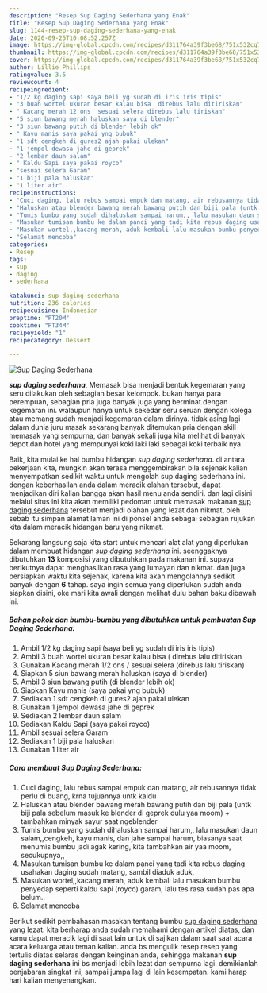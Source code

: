 ```yaml
---
description: "Resep Sup Daging Sederhana yang Enak"
title: "Resep Sup Daging Sederhana yang Enak"
slug: 1144-resep-sup-daging-sederhana-yang-enak
date: 2020-09-25T10:08:52.257Z
image: https://img-global.cpcdn.com/recipes/d311764a39f3be68/751x532cq70/sup-daging-sederhana-foto-resep-utama.jpg
thumbnail: https://img-global.cpcdn.com/recipes/d311764a39f3be68/751x532cq70/sup-daging-sederhana-foto-resep-utama.jpg
cover: https://img-global.cpcdn.com/recipes/d311764a39f3be68/751x532cq70/sup-daging-sederhana-foto-resep-utama.jpg
author: Lillie Phillips
ratingvalue: 3.5
reviewcount: 4
recipeingredient:
- "1/2 kg daging sapi saya beli yg sudah di iris iris tipis"
- "3 buah wortel ukuran besar kalau bisa  direbus lalu ditiriskan"
- " Kacang merah 12 ons  sesuai selera direbus lalu tiriskan"
- "5 siun bawang merah haluskan saya di blender"
- "3 siun bawang putih di blender lebih ok"
- " Kayu manis saya pakai yng bubuk"
- "1 sdt cengkeh di gures2 ajah pakai ulekan"
- "1 jempol dewasa jahe di geprek"
- "2 lembar daun salam"
- " Kaldu Sapi saya pakai royco"
- "sesuai selera Garam"
- "1 biji pala haluskan"
- "1 liter air"
recipeinstructions:
- "Cuci daging, lalu rebus sampai empuk dan matang, air rebusannya tidak perlu di buang, krna tujuannya untk kaldu"
- "Haluskan atau blender bawang merah bawang putih dan biji pala (untk biji pala sebelum masuk ke blender di geprek dulu yaa moom) + tambahkan minyak sayur saat ngeblender"
- "Tumis bumbu yang sudah dihaluskan sampai harum,, lalu masukan daun salam,,cengkeh, kayu manis, dan jahe sampai harum, biasanya saat menumis bumbu jadi agak kering, kita tambahkan air yaa moom, secukupnya,,"
- "Masukan tumisan bumbu ke dalam panci yang tadi kita rebus daging usahakan daging sudah matang, sambil diaduk aduk,"
- "Masukan wortel,,kacang merah, aduk kembali lalu masukan bumbu penyedap seperti kaldu sapi (royco) garam, lalu tes rasa sudah pas apa belum.."
- "Selamat mencoba"
categories:
- Resep
tags:
- sup
- daging
- sederhana

katakunci: sup daging sederhana 
nutrition: 236 calories
recipecuisine: Indonesian
preptime: "PT20M"
cooktime: "PT34M"
recipeyield: "1"
recipecategory: Dessert

---
```



![Sup Daging Sederhana](https://img-global.cpcdn.com/recipes/d311764a39f3be68/751x532cq70/sup-daging-sederhana-foto-resep-utama.jpg)

<b><i>sup daging sederhana</i></b>, Memasak bisa menjadi bentuk kegemaran yang seru dilakukan oleh sebagian besar kelompok. bukan hanya para perempuan, sebagian pria juga banyak juga yang berminat dengan kegemaran ini. walaupun hanya untuk sekedar seru seruan dengan kolega atau memang sudah menjadi kegemaran dalam dirinya. tidak asing lagi dalam dunia juru masak sekarang banyak ditemukan pria dengan skill memasak yang sempurna, dan banyak sekali juga kita melihat di banyak depot dan hotel yang mempunyai koki laki laki sebagai koki terbaik nya.



Baik, kita mulai ke hal bumbu hidangan <i>sup daging sederhana</i>. di antara pekerjaan kita, mungkin akan terasa menggembirakan bila sejenak kalian menyempatkan sedikit waktu untuk mengolah sup daging sederhana ini. dengan keberhasilan anda dalam meracik olahan tersebut, dapat menjadikan diri kalian bangga akan hasil menu anda sendiri. dan lagi disini melalui situs ini kita akan memiliki pedoman untuk memasak makanan <u>sup daging sederhana</u> tersebut menjadi olahan yang lezat dan nikmat, oleh sebab itu simpan alamat laman ini di ponsel anda sebagai sebagian rujukan kita dalam meracik hidangan baru yang nikmat.


Sekarang langsung saja kita start untuk mencari alat alat yang diperlukan dalam membuat hidangan <u><i>sup daging sederhana</i></u> ini. seenggaknya dibutuhkan <b>13</b> komposisi yang dibutuhkan pada makanan ini. supaya berikutnya dapat menghasilkan rasa yang lumayan dan nikmat. dan juga persiapkan waktu kita sejenak, karena kita akan mengolahnya sedikit banyak dengan <b>6</b> tahap. saya ingin semua yang diperlukan sudah anda siapkan disini, oke mari kita awali dengan melihat dulu bahan baku dibawah ini.

<!--inarticleads1-->

##### Bahan pokok dan bumbu-bumbu yang dibutuhkan untuk pembuatan Sup Daging Sederhana:

1. Ambil 1/2 kg daging sapi (saya beli yg sudah di iris iris tipis)
1. Ambil 3 buah wortel ukuran besar kalau bisa ( direbus lalu ditiriskan
1. Gunakan  Kacang merah 1/2 ons / sesuai selera (direbus lalu tiriskan)
1. Siapkan 5 siun bawang merah haluskan (saya di blender)
1. Ambil 3 siun bawang putih (di blender lebih ok)
1. Siapkan  Kayu manis (saya pakai yng bubuk)
1. Sediakan 1 sdt cengkeh di gures2 ajah pakai ulekan
1. Gunakan 1 jempol dewasa jahe di geprek
1. Sediakan 2 lembar daun salam
1. Sediakan  Kaldu Sapi (saya pakai royco)
1. Ambil sesuai selera Garam
1. Sediakan 1 biji pala haluskan
1. Gunakan 1 liter air




<!--inarticleads2-->

##### Cara membuat Sup Daging Sederhana:

1. Cuci daging, lalu rebus sampai empuk dan matang, air rebusannya tidak perlu di buang, krna tujuannya untk kaldu
1. Haluskan atau blender bawang merah bawang putih dan biji pala (untk biji pala sebelum masuk ke blender di geprek dulu yaa moom) + tambahkan minyak sayur saat ngeblender
1. Tumis bumbu yang sudah dihaluskan sampai harum,, lalu masukan daun salam,,cengkeh, kayu manis, dan jahe sampai harum, biasanya saat menumis bumbu jadi agak kering, kita tambahkan air yaa moom, secukupnya,,
1. Masukan tumisan bumbu ke dalam panci yang tadi kita rebus daging usahakan daging sudah matang, sambil diaduk aduk,
1. Masukan wortel,,kacang merah, aduk kembali lalu masukan bumbu penyedap seperti kaldu sapi (royco) garam, lalu tes rasa sudah pas apa belum..
1. Selamat mencoba




Berikut sedikit pembahasan masakan tentang bumbu <u>sup daging sederhana</u> yang lezat. kita berharap anda sudah memahami dengan artikel diatas, dan kamu dapat meracik lagi di saat lain untuk di sajikan dalam saat saat acara acara keluarga atau teman kalian. anda bs mengulik resep resep yang tertulis diatas selaras dengan keinginan anda, sehingga makanan <b>sup daging sederhana</b> ini bs menjadi lebih lezat dan sempurna lagi. demikianlah penjabaran singkat ini, sampai jumpa lagi di lain kesempatan. kami harap hari kalian menyenangkan.
